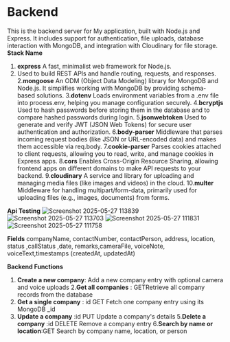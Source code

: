 # Backend

This is the backend server for My application, built with Node.js and Express. 
It includes support for authentication, file uploads, database interaction with MongoDB, and integration with Cloudinary for file storage.
**Stack Name**
1. **express**	A fast, minimalist web framework for Node.js.
2.  Used to build REST APIs and handle routing, requests, and responses.
2.**mongoose**	An ODM (Object Data Modeling) library for MongoDB and Node.js.
    It simplifies working with MongoDB by providing schema-based solutions.
3.**dotenv** Loads environment variables from a .env file into process.env, helping you manage configuration securely.
4.**bcryptjs** Used to hash passwords before storing them in the database and to compare hashed passwords during login.
5.**jsonwebtoken** Used to generate and verify JWT (JSON Web Tokens) for secure user authentication and authorization.
6.**body-parser**	Middleware that parses incoming request bodies (like JSON or URL-encoded data) and makes them accessible via req.body.
7.**cookie-parser**	Parses cookies attached to client requests, allowing you to read, write, and manage cookies in Express apps.
8.**cors**	Enables Cross-Origin Resource Sharing, allowing frontend apps on different domains to make API requests to your backend.
9.**cloudinary**	A service and library for uploading and managing media files (like images and videos) in the cloud.
10.**multer**	Middleware for handling multipart/form-data, primarily used for uploading files (e.g., images, documents) from forms.


**Api Testing**
![Screenshot 2025-05-27 113839](https://github.com/user-attachments/assets/47c7a099-db6e-4292-aef9-8b239fd530fe)
![Screenshot 2025-05-27 113703](https://github.com/user-attachments/assets/e8405845-3496-466f-9a56-84959c410371)
![Screenshot 2025-05-27 111831](https://github.com/user-attachments/assets/e38dde7a-c551-4b85-a3a5-dba13b065a76)
![Screenshot 2025-05-27 111758](https://github.com/user-attachments/assets/7326ef35-c5b1-42b3-a8dc-9a903bd2e15c)

**Fields**
companyName, contactNumber, contactPerson, address, location, status ,callStatus ,date, remarks,cameraFile, voiceNote, voiceText,timestamps (createdAt, updatedAt)

**Backend Functions**
1. **Create a new company**: Add a new company entry with optional camera and voice uploads
2.**Get all companies**    : GETRetrieve all company records from the database
3. **Get a single company** : id	GET	Fetch one company entry using its MongoDB _id
4. **Update a company**    :id	PUT	Update a company's details
5.**Delete a company**     :id	DELETE	Remove a company entry
6.**Search by name or location**:GET	Search by company name, location, or person 


